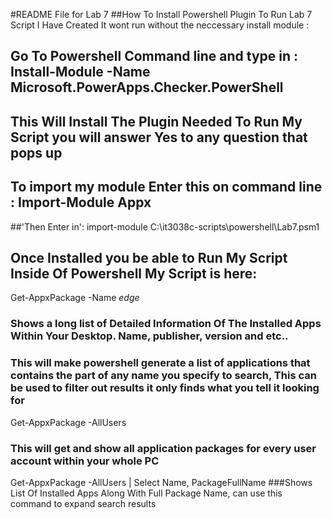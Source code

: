 
#README File for Lab 7
##How To Install Powershell Plugin To Run Lab 7 Script I Have Created It wont run without the  neccessary install module :
## Go To Powershell Command line and type in : Install-Module -Name Microsoft.PowerApps.Checker.PowerShell 
## This Will Install The Plugin Needed To Run My Script you will answer Yes to any question that pops up
## To import my module Enter this on command line : Import-Module Appx         
##'Then Enter in': import-module C:\it3038c-scripts\powershell\Lab7.psm1  
## Once Installed you be able to Run My Script Inside Of Powershell My Script is here:

Get-AppxPackage -Name *edge* 
### Shows a long list of  Detailed Information Of The Installed Apps Within Your Desktop. Name, publisher, version and etc..
### This will make powershell generate a list of applications that contains the part of any name you specify to search, This can be used to filter out results it only finds what you tell it looking for


Get-AppxPackage -AllUsers
### This will get and show all application packages for every user account within your whole PC



Get-AppxPackage -AllUsers | Select Name, PackageFullName
###Shows List Of Installed Apps Along With Full Package Name, can use this command to expand search results
